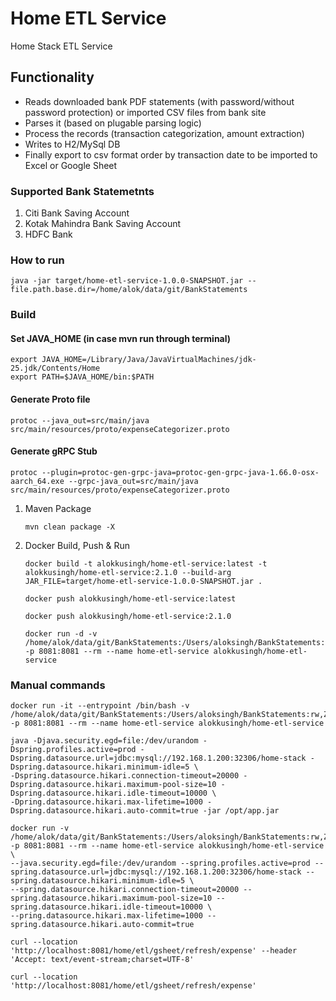 # Home ETL Service 
Home Stack ETL Service

## Functionality
- Reads downloaded bank PDF statements (with password/without password protection) or imported CSV files from bank site
- Parses it (based on plugable parsing logic)
- Process the records (transaction categorization, amount extraction)
- Writes to H2/MySql DB
- Finally export to csv format order by transaction date to be imported to Excel or Google Sheet

### Supported Bank Statemetnts
1. Citi Bank Saving Account 
2. Kotak Mahindra Bank Saving Account 
3. HDFC Bank

### How to run
````
java -jar target/home-etl-service-1.0.0-SNAPSHOT.jar --file.path.base.dir=/home/alok/data/git/BankStatements
````

### Build
#### Set JAVA_HOME (in case mvn run through terminal)
```shell
export JAVA_HOME=/Library/Java/JavaVirtualMachines/jdk-25.jdk/Contents/Home
export PATH=$JAVA_HOME/bin:$PATH
```
#### Generate Proto file
```shell
protoc --java_out=src/main/java src/main/resources/proto/expenseCategorizer.proto
```
#### Generate gRPC Stub
```shell
protoc --plugin=protoc-gen-grpc-java=protoc-gen-grpc-java-1.66.0-osx-aarch_64.exe --grpc-java_out=src/main/java src/main/resources/proto/expenseCategorizer.proto
```
1. Maven Package
   ```shell
   mvn clean package -X
   ```
2. Docker Build, Push & Run
   ```shell
   docker build -t alokkusingh/home-etl-service:latest -t alokkusingh/home-etl-service:2.1.0 --build-arg JAR_FILE=target/home-etl-service-1.0.0-SNAPSHOT.jar .
   ```
   ```shell
   docker push alokkusingh/home-etl-service:latest
   ```
   ```shell
   docker push alokkusingh/home-etl-service:2.1.0
   ```
   ```shell
   docker run -d -v /home/alok/data/git/BankStatements:/Users/aloksingh/BankStatements:rw,Z -p 8081:8081 --rm --name home-etl-service alokkusingh/home-etl-service
   ```
   
### Manual commands
```shell
docker run -it --entrypoint /bin/bash -v /home/alok/data/git/BankStatements:/Users/aloksingh/BankStatements:rw,Z -p 8081:8081 --rm --name home-etl-service alokkusingh/home-etl-service
```
```shell
java -Djava.security.egd=file:/dev/urandom -Dspring.profiles.active=prod -Dspring.datasource.url=jdbc:mysql://192.168.1.200:32306/home-stack -Dspring.datasource.hikari.minimum-idle=5 \
-Dspring.datasource.hikari.connection-timeout=20000 -Dspring.datasource.hikari.maximum-pool-size=10 -Dspring.datasource.hikari.idle-timeout=10000 \
-Dpring.datasource.hikari.max-lifetime=1000 -Dspring.datasource.hikari.auto-commit=true -jar /opt/app.jar
```
```shell
docker run -v /home/alok/data/git/BankStatements:/Users/aloksingh/BankStatements:rw,Z -p 8081:8081 --rm --name home-etl-service alokkusingh/home-etl-service \
--java.security.egd=file:/dev/urandom --spring.profiles.active=prod --spring.datasource.url=jdbc:mysql://192.168.1.200:32306/home-stack --spring.datasource.hikari.minimum-idle=5 \
--spring.datasource.hikari.connection-timeout=20000 --spring.datasource.hikari.maximum-pool-size=10 --spring.datasource.hikari.idle-timeout=10000 \
--pring.datasource.hikari.max-lifetime=1000 --spring.datasource.hikari.auto-commit=true
```
```shell
curl --location 'http://localhost:8081/home/etl/gsheet/refresh/expense' --header 'Accept: text/event-stream;charset=UTF-8'
```
```shell
curl --location 'http://localhost:8081/home/etl/gsheet/refresh/expense'
```
